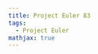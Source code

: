 ```yaml
---
title: Project Euler 83
tags:
  - Project Euler
mathjax: true
---
```

<escape><!-- more --></escape>


